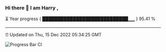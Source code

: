 ### Hi there 👋 I am Harry , 

⏳ Year progress { ████████████████████████████▁▁ } 95.41 %

---

⏰ Updated on Thu, 15 Dec 2022 05:34:25 GMT

![Progress Bar CI](https://github.com/duykhang68/duykhang68/workflows/Progress%20Bar%20CI/badge.svg)
